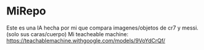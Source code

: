 # MiRepo
Este es una IA hecha por mi que compara imagenes/objetos de cr7 y messi. (solo sus caras/cuerpo) 
Mi teacheable machine: https://teachablemachine.withgoogle.com/models/9VoYdCrQf/
